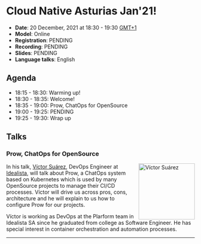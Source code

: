 # Cloud Native Asturias Jan'21!
- **Date**: 20 December, 2021 at 18:30 - 19:30 [GMT+1](https://www.timeanddate.com/worldclock/spain/madrid)
- **Model**: Online
- **Registration**: PENDING
- **Recording**: PENDING
- **Slides**: PENDING
- **Language talks**: English
## Agenda
- 18:15 - 18:30: Warming up!
- 18:30 - 18:35: Welcome!
- 18:35 - 19:00: Prow, ChatOps for OpenSource
- 19:00 - 19:25: PENDING
- 19:25 - 19:30: Wrap up
## Talks
<h3>Prow, ChatOps for OpenSource</h3>
<p>
    <img align="right" width="150" alt="Víctor Suárez" src="https://media-exp1.licdn.com/dms/image/C4D03AQFgK9_MD8zC5Q/profile-displayphoto-shrink_800_800/0/1573330928454?e=1616025600&v=beta&t=FlJGJ6051SzFBxUuqK6npSJOJM6Xz8a2mNYUd94eeHk"/>
    In his talk, <a href="https://www.linkedin.com/in/vicsufer/">Víctor Suárez</a>, 
    DevOps Engineer at <a href="https://www.idealista.com">Idealista</a>, will talk about Prow, a 
    ChatOps system based on Kubernetes which is used by many OpenSource projects to manage their CI/CD 
    processes. Víctor will drive us across pros, cons, architecture and he will explain to us how 
    to configure Prow for our projects.
</p>
<p>
Víctor is working as DevOps at the Plarform team in Idealista SA since he graduated from college as 
Software Engineer. He has special interest in container orchestration and automation processes.
</p>

---